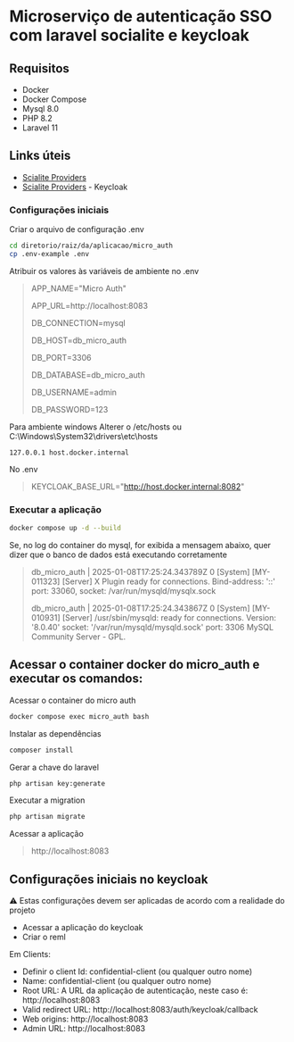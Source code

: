 # Microserviço de autenticação SSO com laravel socialite e keycloak

## Requisitos
- Docker
- Docker Compose
- Mysql 8.0
- PHP 8.2
- Laravel 11

## Links úteis
- [Scialite Providers](https://socialiteproviders.com/about/)
- [Scialite Providers](https://socialiteproviders.com/Keycloak/) - Keycloak

### Configurações iniciais
Criar o arquivo de configuração .env
```sh
cd diretorio/raiz/da/aplicacao/micro_auth
cp .env-example .env
```

Atribuir os valores às variáveis de ambiente no .env

> APP_NAME="Micro Auth"
>
> APP_URL=http://localhost:8083
>
> DB_CONNECTION=mysql
>
> DB_HOST=db_micro_auth
>
> DB_PORT=3306
>
> DB_DATABASE=db_micro_auth
>
> DB_USERNAME=admin
>
> DB_PASSWORD=123

Para ambiente windows
Alterer o /etc/hosts ou C:\Windows\System32\drivers\etc\hosts
```
127.0.0.1 host.docker.internal
```
No .env
> KEYCLOAK_BASE_URL="http://host.docker.internal:8082"

### Executar a aplicação
```sh
docker compose up -d --build
```

Se, no log do container do mysql, for exibida a mensagem abaixo, quer dizer que o banco de dados está executando corretamente

> db_micro_auth     | 2025-01-08T17:25:24.343789Z 0 [System] [MY-011323] [Server] X Plugin ready for connections. Bind-address: '::' port: 33060, socket: /var/run/mysqld/mysqlx.sock
>
> db_micro_auth     | 2025-01-08T17:25:24.343867Z 0 [System] [MY-010931] [Server] /usr/sbin/mysqld: ready for connections. Version: '8.0.40'  socket: '/var/run/mysqld/mysqld.sock'  port: 3306  MySQL Community Server - GPL.

## Acessar o container docker do micro_auth e executar os comandos:
Acessar o container do micro auth
```sh
docker compose exec micro_auth bash
```

Instalar as dependências
```sh
composer install
```

Gerar a chave do laravel
```sh
php artisan key:generate
```

Executar a migration
```sh
php artisan migrate
```

Acessar a aplicação
> http://localhost:8083

## Configurações iniciais no keycloak

⚠️ Estas configurações devem ser aplicadas de acordo com a realidade do projeto

- Acessar a aplicação do keycloak
- Criar o reml

Em Clients:
- Definir o client Id: confidential-client (ou qualquer outro nome)
- Name: confidential-client (ou qualquer outro nome)
- Root URL: A URL da aplicação de autenticação, neste caso é: http://localhost:8083
- Valid redirect URL: http://localhost:8083/auth/keycloak/callback
- Web origins: http://localhost:8083
- Admin URL: http://localhost:8083



